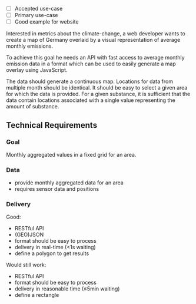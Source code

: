- [ ] Accepted use-case
- [ ] Primary use-case
- [ ] Good example for website

Interested in metrics about the climate-change, a web developer wants to create
a map of Germany overlaid by a visual representation of average monthly
emissions.

To achieve this goal he needs an API with fast access to average monthly
emission data in a format which can be used to easily generate a map overlay
using JavaScript.

The data should generate a continuous map. Locations for data from multiple
month should be identical. It should be easy to select a given area for which
the data is provided. For a given substance, it is sufficient that the data
contain locations associated with a single value representing the amount of
substance.



Technical Requirements
----------------------

### Goal

Monthly aggregated values in a fixed grid for an area.

### Data

- provide monthly aggregated data for an area
- requires sensor data and positions

### Delivery

Good:

- RESTful API
- (GEO)JSON
- format should be easy to process
- delivery in real-time (<1s waiting)
- define a polygon to get results

Would still work:

- RESTful API
- format should be easy to process
- delivery in reasonable time (≤5min waiting)
- define a rectangle
